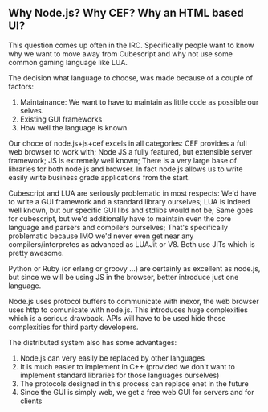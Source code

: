 ## Why Node.js? Why CEF? Why an HTML based UI?

This question comes up often in the IRC. Specifically people want to know why we want to move away from Cubescript and why not use some common gaming language like LUA.


The decision what language to choose, was made because of a couple of factors:

1. Maintainance: We want to have to maintain as little code as possible our selves.
2. Existing GUI frameworks
3. How well the language is known.

Our choce of node.js+js+cef excels in all categories:
CEF provides a full web browser to work with;
Node JS a fully featured, but extensible server framework;
JS is extremely well known;
There is a very large base of libraries for both node.js and browser. In fact node.js allows us to write easily write business grade applications from the start.

Cubescript and LUA are seriously problematic in most respects:
We'd have to write a GUI framework and a standard library ourselves;
LUA is indeed well known, but our specific GUI libs and stdlibs would not be;
Same goes for cubescript, but we'd additionally have to maintain even the core language and parsers and compilers ourselves;
That's specifically problematic because IMO we'd never even get near any compilers/interpretes as advanced as LUAJit or V8. Both use JITs which is pretty awesome.

Python or Ruby (or erlang or groovy ...) are certainly as excellent as node.js, but since we will be using JS in the browser, better introduce just one language.

Node.js uses protocol buffers to communicate with inexor, the web browser uses http to comunicate with node.js. This introduces huge complexities which is a serious drawback.
APIs will have to be used hide those complexities for third party developers.

The distributed system also has some advantages:

1. Node.js can very easily be replaced by other languages
2. It is much easier to implement in C++  (provided we don't want to implement standard libraries for those languages ourselves)
3. The protocols designed in this process can replace enet in the future
4. Since the GUI is simply web, we get a free web GUI for servers and for clients
